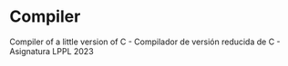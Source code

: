 # Compiler
Compiler of a little version of C - Compilador de versión reducida de C - Asignatura LPPL 2023
